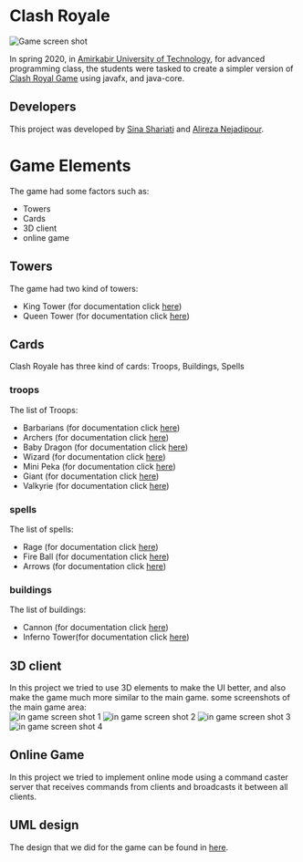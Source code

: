 # Clash Royale 

![Game screen shot](documentation/screenshots/splash_screen.jpeg) <br>

In spring 2020, in [Amirkabir University of Technology](aut.ac.ir), for advanced programming class, the students were
tasked to create a simpler version of [Clash Royal Game](https://supercell.com/en/games/clashroyale/) using javafx, and
java-core. <br>

## Developers 

This project was developed by [Sina Shariati](https://github.com/Noisyboy-9) and
[Alireza Nejadipour](https://github.com/nejadipour). <br>

# Game Elements

The game had some factors such as:

- Towers
- Cards
- 3D client
- online game

## Towers

The game had two kind of towers:

- King Tower (for documentation click [here](documentation/markdowns/KingTower.md))
- Queen Tower (for documentation click [here](documentation/markdowns/QueenTower.md))

## Cards

Clash Royale has three kind of cards: Troops, Buildings, Spells

### troops

The list of Troops:

- Barbarians (for documentation click [here](documentation/markdowns/Barbarians.md))
- Archers (for documentation click [here](documentation/markdowns/Archers.md))
- Baby Dragon (for documentation click [here](documentation/markdowns/BabyDragon.md))
- Wizard (for documentation click [here](documentation/markdowns/Wizard.md))
- Mini Peka (for documentation click [here](documentation/markdowns/MiniPeka.md))
- Giant (for documentation click [here](documentation/markdowns/Giant.md))
- Valkyrie (for documentation click [here](documentation/markdowns/Valkyrie.md))

### spells

The list of spells:

- Rage (for documentation click [here](documentation/markdowns/Rage.md))
- Fire Ball (for documentation click [here](documentation/markdowns/FireBall.md))
- Arrows (for documentation click [here](documentation/markdowns/Arrows.md))

### buildings

The list of buildings:

- Cannon (for documentation click [here](documentation/markdowns/Cannon.md))
- Inferno Tower(for documentation click [here](documentation/markdowns/InfernoTower.md))

## 3D client

In this project we tried to use 3D elements to make the UI better, and also make the game much more similar to the main
game. some screenshots of the main game area: <br>
![in game screen shot 1](documentation/screenshots/in_game_1.png)
![in game screen shot 2](documentation/screenshots/in_game_2.png)
![in game screen shot 3](documentation/screenshots/in_game_3.png)
![in game screen shot 4](documentation/screenshots/in_game_4.png)

## Online Game

In this project we tried to implement online mode using a command caster server that receives commands from clients and
broadcasts it between all clients.

## UML design

The design that we did for the game can be found
in [here](https://drive.google.com/file/d/13oxQ13O96AFQbgB-VbPRhfSL33D8UyjD/view?usp=sharing).
